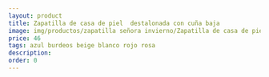 ```yaml
---
layout: product
title: Zapatilla de casa de piel  destalonada con cuña baja
image: img/productos/zapatilla señora invierno/Zapatilla de casa de piel  destalonada con cuña baja=46=azul burdeos beige blanco rojo rosa.webp
price: 46
tags: azul burdeos beige blanco rojo rosa
description: 
order: 0
---
```

